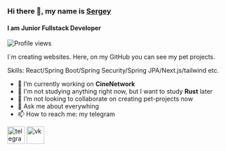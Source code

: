 ### Hi there 👋, my name is [**Sergey**](https://t.me/+TQal0gmJAZY3MWNi)
#### I am Junior Fullstack Developer
 ![Profile views](https://komarev.com/ghpvc/?username=Uzi82)

I`m creating websites. Here, on my GitHub you can see my pet projects.

Skills: React/Spring Boot/Spring Security/Spring JPA/Next.js/tailwind etc.

- 🔭 I’m currently working on **CineNetwork**
- 🌱 I'm not studying anything right now, but I want to study **Rust** later
- 👯 I’m not looking to collaborate on creating pet-projects now
- 💬 Ask me about everywhing 
- 📫 How to reach me: my telegram


[<img src='https://cdn.jsdelivr.net/npm/simple-icons@3.0.1/icons/telegram.svg' alt='telegram' fill='white' height='40'>](https://t.me/@Sergey_Holopov)  [<img src='https://cdn.jsdelivr.net/npm/simple-icons@3.0.1/icons/vk.svg' alt='vk' fill='white' height='40'>](https://vk.com/uzi82)  
